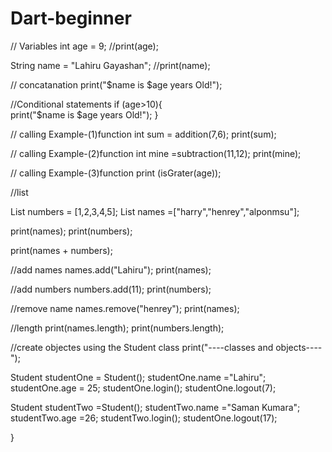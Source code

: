 # Dart-beginner

  // Variables
  int age = 9;
  //print(age);
  
  String name = "Lahiru Gayashan";
  //print(name);
  
  // concatanation
  print("$name is $age years Old!");
  
  //Conditional statements
  if (age>10){  
    print("$name is $age years Old!");
  }
  
  
  // calling Example-(1)function
  int sum = addition(7,6);
  print(sum);
  
  // calling Example-(2)function
  int mine =subtraction(11,12);
  print(mine);
  
  // calling Example-(3)function
  print (isGrater(age));
  
  
  
  //list
  
  List numbers = [1,2,3,4,5];
  List names =["harry","henrey","alponmsu"];
  
  print(names);
  print(numbers);
  
  print(names + numbers);
  
  //add names
  names.add("Lahiru");
  print(names);
  
  //add numbers
  numbers.add(11);
  print(numbers);
  
  //remove name
  names.remove("henrey");
  print(names);
  
  //length
  print(names.length);
  print(numbers.length);
  
  
  
  //create objectes using the Student class
  print("----classes and objects----");
  
  
  Student studentOne = Student();
  studentOne.name ="Lahiru";
  studentOne.age = 25;
  studentOne.login();
  studentOne.logout(7);
    
    
  Student studentTwo =Student();
  studentTwo.name ="Saman Kumara";
  studentTwo.age =26;
  studentTwo.login();
  studentOne.logout(17);
  
  
  
  
  
  
}
